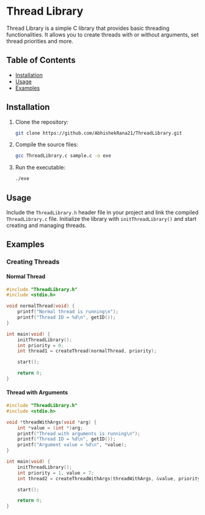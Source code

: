 # Thread Library

Thread Library is a simple C library that provides basic threading functionalities. It allows you to create threads with or without arguments, set thread priorities and more.

## Table of Contents

- [Installation](#installation)
- [Usage](#usage)
- [Examples](#examples)

## Installation

1. Clone the repository:

    ```bash
    git clone https://github.com/AbhishekRana21/ThreadLibrary.git
    ```

2. Compile the source files:

    ```bash
    gcc ThreadLibrary.c sample.c -o exe
    ```

3. Run the executable:

    ```bash
    ./exe
    ```

## Usage

Include the `ThreadLibrary.h` header file in your project and link the compiled `ThreadLibrary.c` file. Initialize the library with `initThreadLibrary()` and start creating and managing threads.

## Examples

### Creating Threads

#### Normal Thread

```c
#include "ThreadLibrary.h"
#include <stdio.h>

void normalThread(void) {
    printf("Normal thread is running\n");
    printf("Thread ID = %d\n", getID());
}

int main(void) {
    initThreadLibrary();
    int priority = 0;
    int thread1 = createThread(normalThread, priority);

    start();

    return 0;
}
```

#### Thread with Arguments

```c
#include "ThreadLibrary.h"
#include <stdio.h>

void *threadWithArgs(void *arg) {
    int *value = (int *)arg;
    printf("Thread with arguments is running\n");
    printf("Thread ID = %d\n", getID());
    printf("Argument value = %d\n", *value);
}

int main(void) {
    initThreadLibrary();
    int priority = 1, value = 7;
    int thread2 = createThreadWithArgs(threadWithArgs, &value, priority);

    start();

    return 0;
}
```
